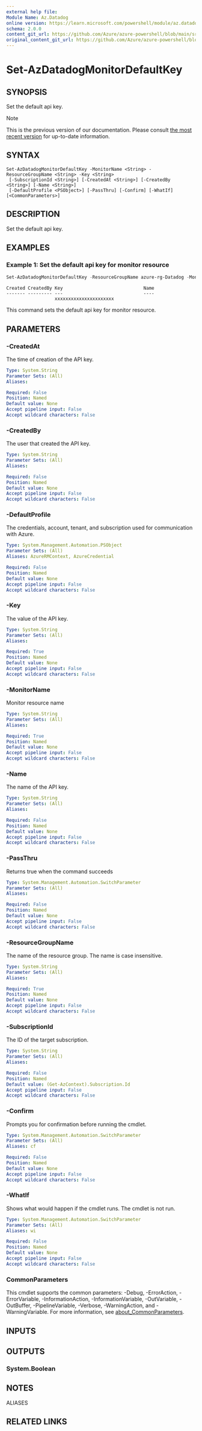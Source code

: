 ```yaml
---
external help file:
Module Name: Az.Datadog
online version: https://learn.microsoft.com/powershell/module/az.datadog/set-azdatadogmonitordefaultkey
schema: 2.0.0
content_git_url: https://github.com/Azure/azure-powershell/blob/main/src/Datadog/help/Set-AzDatadogMonitorDefaultKey.md
original_content_git_url: https://github.com/Azure/azure-powershell/blob/main/src/Datadog/help/Set-AzDatadogMonitorDefaultKey.md
---
```


# Set-AzDatadogMonitorDefaultKey

## SYNOPSIS
Set the default api key.

> [!NOTE]
>This is the previous version of our documentation. Please consult [the most recent version](/powershell/module/az.datadog/set-azdatadogmonitordefaultkey) for up-to-date information.

## SYNTAX

```
Set-AzDatadogMonitorDefaultKey -MonitorName <String> -ResourceGroupName <String> -Key <String>
 [-SubscriptionId <String>] [-CreatedAt <String>] [-CreatedBy <String>] [-Name <String>]
 [-DefaultProfile <PSObject>] [-PassThru] [-Confirm] [-WhatIf] [<CommonParameters>]
```

## DESCRIPTION
Set the default api key.

## EXAMPLES

### Example 1: Set the default api key for monitor resource
```powershell
Set-AzDatadogMonitorDefaultKey -ResourceGroupName azure-rg-Datadog -MonitorName Datadog -Key 'xxxxxxxxxxxxxxxxxxxxxx'
```

```output
Created CreatedBy Key                              Name
------- --------- ---                              ----
                  xxxxxxxxxxxxxxxxxxxxxx
```

This command sets the default api key for monitor resource.

## PARAMETERS

### -CreatedAt
The time of creation of the API key.

```yaml
Type: System.String
Parameter Sets: (All)
Aliases:

Required: False
Position: Named
Default value: None
Accept pipeline input: False
Accept wildcard characters: False
```

### -CreatedBy
The user that created the API key.

```yaml
Type: System.String
Parameter Sets: (All)
Aliases:

Required: False
Position: Named
Default value: None
Accept pipeline input: False
Accept wildcard characters: False
```

### -DefaultProfile
The credentials, account, tenant, and subscription used for communication with Azure.

```yaml
Type: System.Management.Automation.PSObject
Parameter Sets: (All)
Aliases: AzureRMContext, AzureCredential

Required: False
Position: Named
Default value: None
Accept pipeline input: False
Accept wildcard characters: False
```

### -Key
The value of the API key.

```yaml
Type: System.String
Parameter Sets: (All)
Aliases:

Required: True
Position: Named
Default value: None
Accept pipeline input: False
Accept wildcard characters: False
```

### -MonitorName
Monitor resource name

```yaml
Type: System.String
Parameter Sets: (All)
Aliases:

Required: True
Position: Named
Default value: None
Accept pipeline input: False
Accept wildcard characters: False
```

### -Name
The name of the API key.

```yaml
Type: System.String
Parameter Sets: (All)
Aliases:

Required: False
Position: Named
Default value: None
Accept pipeline input: False
Accept wildcard characters: False
```

### -PassThru
Returns true when the command succeeds

```yaml
Type: System.Management.Automation.SwitchParameter
Parameter Sets: (All)
Aliases:

Required: False
Position: Named
Default value: None
Accept pipeline input: False
Accept wildcard characters: False
```

### -ResourceGroupName
The name of the resource group.
The name is case insensitive.

```yaml
Type: System.String
Parameter Sets: (All)
Aliases:

Required: True
Position: Named
Default value: None
Accept pipeline input: False
Accept wildcard characters: False
```

### -SubscriptionId
The ID of the target subscription.

```yaml
Type: System.String
Parameter Sets: (All)
Aliases:

Required: False
Position: Named
Default value: (Get-AzContext).Subscription.Id
Accept pipeline input: False
Accept wildcard characters: False
```

### -Confirm
Prompts you for confirmation before running the cmdlet.

```yaml
Type: System.Management.Automation.SwitchParameter
Parameter Sets: (All)
Aliases: cf

Required: False
Position: Named
Default value: None
Accept pipeline input: False
Accept wildcard characters: False
```

### -WhatIf
Shows what would happen if the cmdlet runs.
The cmdlet is not run.

```yaml
Type: System.Management.Automation.SwitchParameter
Parameter Sets: (All)
Aliases: wi

Required: False
Position: Named
Default value: None
Accept pipeline input: False
Accept wildcard characters: False
```

### CommonParameters
This cmdlet supports the common parameters: -Debug, -ErrorAction, -ErrorVariable, -InformationAction, -InformationVariable, -OutVariable, -OutBuffer, -PipelineVariable, -Verbose, -WarningAction, and -WarningVariable. For more information, see [about_CommonParameters](http://go.microsoft.com/fwlink/?LinkID=113216).

## INPUTS

## OUTPUTS

### System.Boolean

## NOTES

ALIASES

## RELATED LINKS

